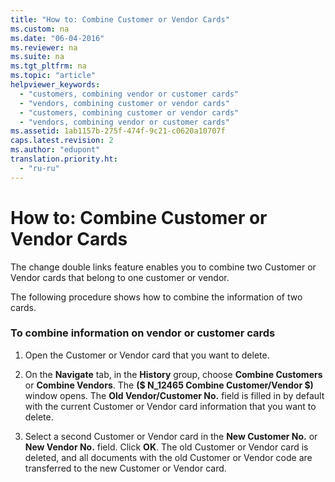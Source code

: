 ```yaml
---
title: "How to: Combine Customer or Vendor Cards"
ms.custom: na
ms.date: "06-04-2016"
ms.reviewer: na
ms.suite: na
ms.tgt_pltfrm: na
ms.topic: "article"
helpviewer_keywords: 
  - "customers, combining vendor or customer cards"
  - "vendors, combining customer or vendor cards"
  - "customers, combining customer or vendor cards"
  - "vendors, combining vendor or customer cards"
ms.assetid: 1ab1157b-275f-474f-9c21-c0620a10707f
caps.latest.revision: 2
ms.author: "edupont"
translation.priority.ht: 
  - "ru-ru"
---
```

# How to: Combine Customer or Vendor Cards
The change double links feature enables you to combine two Customer or Vendor cards that belong to one customer or vendor.  
  
 The following procedure shows how to combine the information of two cards.  
  
### To combine information on vendor or customer cards  
  
1.  Open the Customer or Vendor card that you want to delete.  
  
2.  On the **Navigate** tab, in the **History** group, choose **Combine Customers** or **Combine Vendors**. The **\($ N\_12465 Combine Customer\/Vendor $\)** window opens. The **Old Vendor\/Customer No.** field is filled in by default with the current Customer or Vendor card information that you want to delete.  
  
3.  Select a second Customer or Vendor card in the **New Customer No.** or **New Vendor No.** field. Click **OK**. The old Customer or Vendor card is deleted, and all documents with the old Customer or Vendor code are transferred to the new Customer or Vendor card.
